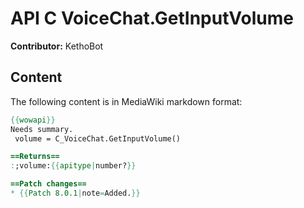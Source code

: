 # API C VoiceChat.GetInputVolume

**Contributor:** KethoBot

## Content

The following content is in MediaWiki markdown format:

```mediawiki
{{wowapi}}
Needs summary.
 volume = C_VoiceChat.GetInputVolume()

==Returns==
:;volume:{{apitype|number?}}

==Patch changes==
* {{Patch 8.0.1|note=Added.}}
```